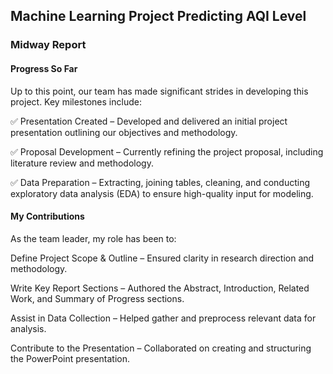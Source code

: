 ## Machine Learning Project Predicting AQI Level

### Midway Report 
#### Progress So Far
Up to this point, our team has made significant strides in developing this project. Key milestones include:

✅ Presentation Created – Developed and delivered an initial project presentation outlining our objectives and methodology.

✅ Proposal Development – Currently refining the project proposal, including literature review and methodology.

✅ Data Preparation – Extracting, joining tables, cleaning, and conducting exploratory data analysis (EDA) to ensure high-quality input for modeling.

#### My Contributions
As the team leader, my role has been to:

Define Project Scope & Outline – Ensured clarity in research direction and methodology.

Write Key Report Sections – Authored the Abstract, Introduction, Related Work, and Summary of Progress sections.

Assist in Data Collection – Helped gather and preprocess relevant data for analysis.

Contribute to the Presentation – Collaborated on creating and structuring the PowerPoint presentation.

